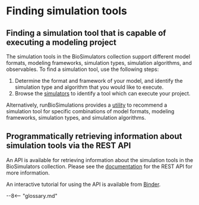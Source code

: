 # Finding simulation tools

<script type="application/ld+json">{
  "@context": "https://schema.org",
  "@type": "HowTo",
  "name": "How to build and execute simulation projects",
  "abstract": "Guide to building simulation projects with the Simulation Experiment Description Markup Language (SED-ML) and COMBINE/OMEX archive format, finding simulation tools capable of executing specific projects, and using those tools to execute simulations.",
  "keywords": [
    "computational biology",
    "systems biology",
    "mathematical model",
    "numerical simulation",
    "COMBINE",
    "OMEX",
    "Simulation Experiment Description Markup Language",
    "SED-ML",
    "CellML",
    "Systems Biology Markup Language",
    "SBML",
    "Kinetic Simulation Algorithm Ontology",
    "KiSAO",
    "Hierarchical Data Format",
    "HDF5"
  ],
  "tool": [
    {
      "@type": "HowToTool",
      "name": "BioSimulations",
      "description": "Open registry of biological simulation projects.",
      "url": "https://biosimulations.org"
    },
    {
      "@type": "HowToTool",
      "name": "BioSimulators",
      "description": "Open registry of biological simulation software tools.",
      "url": "https://biosimulators.org"
    },
    {
      "@type": "HowToTool",
      "name": "runBioSimulations",
      "description": "Web application for executing biological simulations.",
      "url": "https://run.biosimulations.org"
    }
  ],
  "step": [
    {
      "@type": "HowToStep",
      "name": "Find or build a simulation project.",
      "text": "Obtain a project from a repository such as BioSimulations or use a tool such as runBioSimulations to encode a simulation experiment into the Simulation Experiment Markup Language (SED-ML) and COMBINE/OMEX archive format."
    },
    {
      "@type": "HowToStep",
      "name": "Find a simulation tool that has the capabilities to execute the simulation project.",
      "text": "Use the BioSimulators registry or the runBioSimulations simulator recommendation tool to find a simulation tool that supports the model formats, modeling frameworks, and simulation algorithms required for the project."
    },
    {
      "@type": "HowToStep",
      "name": "Obtain the simulation tool.",
      "text": "Navigate your browser to runBioSimulations, or use Docker or pip to install the simulation tool onto your own machine."
    },
    {
      "@type": "HowToStep",
      "name": "Use the simulation tool to execute the simulation and export its outputs.",
      "text": "Follow the online instructions for runBioSimulations or use the Docker image or Python package to execute the project."
    },
    {
      "@type": "HowToStep",
      "name": "Visualize and analyze the simulation results.",
      "text": "View the generated visualizations in the runBioSimulations web application or the generated PDF files."
    }
  ],
  "educationalLevel": "advanced",
  "estimatedCost": {
    "@type": "MonetaryAmount",
    "value": 0,
    "currency": "USD"
  }
}</script><script type="application/ld+json">{
  "@context": "https://schema.org",
  "@type": "HowTo",
  "name": "How to build and execute simulation projects",
  "abstract": "Guide to building simulation projects with the Simulation Experiment Description Markup Language (SED-ML) and COMBINE/OMEX archive format, finding simulation tools capable of executing specific projects, and using those tools to execute simulations.",
  "keywords": [
    "computational biology",
    "systems biology",
    "mathematical model",
    "numerical simulation",
    "COMBINE",
    "OMEX",
    "Simulation Experiment Description Markup Language",
    "SED-ML",
    "CellML",
    "Systems Biology Markup Language",
    "SBML",
    "Kinetic Simulation Algorithm Ontology",
    "KiSAO",
    "Hierarchical Data Format",
    "HDF5"
  ],
  "tool": [
    {
      "@type": "HowToTool",
      "name": "BioSimulations",
      "description": "Open registry of biological simulation projects.",
      "url": "https://biosimulations.org"
    },
    {
      "@type": "HowToTool",
      "name": "BioSimulators",
      "description": "Open registry of biological simulation software tools.",
      "url": "https://biosimulators.org"
    },
    {
      "@type": "HowToTool",
      "name": "runBioSimulations",
      "description": "Web application for executing biological simulations.",
      "url": "https://run.biosimulations.org"
    }
  ],
  "step": [
    {
      "@type": "HowToStep",
      "name": "Find or build a simulation project.",
      "text": "Obtain a project from a repository such as BioSimulations or use a tool such as runBioSimulations to encode a simulation experiment into the Simulation Experiment Markup Language (SED-ML) and COMBINE/OMEX archive format."
    },
    {
      "@type": "HowToStep",
      "name": "Find a simulation tool that has the capabilities to execute the simulation project.",
      "text": "Use the BioSimulators registry or the runBioSimulations simulator recommendation tool to find a simulation tool that supports the model formats, modeling frameworks, and simulation algorithms required for the project."
    },
    {
      "@type": "HowToStep",
      "name": "Obtain the simulation tool.",
      "text": "Navigate your browser to runBioSimulations, or use Docker or pip to install the simulation tool onto your own machine."
    },
    {
      "@type": "HowToStep",
      "name": "Use the simulation tool to execute the simulation and export its outputs.",
      "text": "Follow the online instructions for runBioSimulations or use the Docker image or Python package to execute the project."
    },
    {
      "@type": "HowToStep",
      "name": "Visualize and analyze the simulation results.",
      "text": "View the generated visualizations in the runBioSimulations web application or the generated PDF files."
    }
  ],
  "educationalLevel": "advanced",
  "estimatedCost": {
    "@type": "MonetaryAmount",
    "value": 0,
    "currency": "USD"
  }
}</script>

## Finding a simulation tool that is capable of executing a modeling project
The simulation tools in the BioSimulators collection support different model formats, modeling frameworks, simulation types, simulation algorithms, and observables. To find a simulation tool, use the following steps:

1. Determine the format and framework of your model, and identify the simulation type and algorithm that you would like to execute. 
1. Browse the [simulators](https://biosimulators.org/simulators) to identify a tool which can execute your project. 

Alternatively, runBioSimulations provides a [utility](https://run.biosimulations.org/utils/suggest-simulator) to recommend a simulation tool for specific combinations of model formats, modeling frameworks, simulation types, and simulation algorithms.

## Programmatically retrieving information about simulation tools via the REST API

An API is available for retrieving information about the simulation tools in the BioSimulators collection. Please see the [documentation](https://api.biosimulators.org/) for the REST API for more information.

An interactive tutorial for using the API is available from [Binder](https://tutorial.biosimulators.org/).

--8<-- "glossary.md"